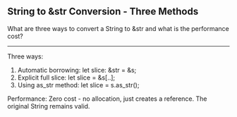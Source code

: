 ## String to &str Conversion - Three Methods

What are three ways to convert a String to &str and what is the performance cost?

---

Three ways:
1. Automatic borrowing: let slice: &str = &s;
2. Explicit full slice: let slice = &s[..];
3. Using as_str method: let slice = s.as_str();

Performance: Zero cost - no allocation, just creates a reference. The original String remains valid.

